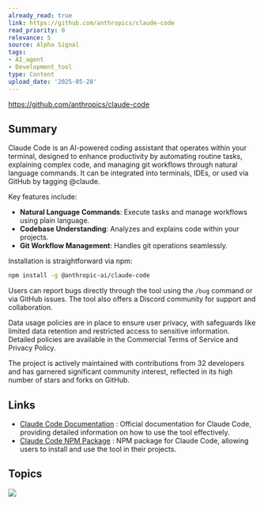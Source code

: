 ```yaml
---
already_read: true
link: https://github.com/anthropics/claude-code
read_priority: 0
relevance: 5
source: Alpha Signal
tags:
- AI_agent
- Development_tool
type: Content
upload_date: '2025-05-28'
---
```


https://github.com/anthropics/claude-code
## Summary

Claude Code is an AI-powered coding assistant that operates within your terminal, designed to enhance productivity by automating routine tasks, explaining complex code, and managing git workflows through natural language commands. It can be integrated into terminals, IDEs, or used via GitHub by tagging @claude.

Key features include:
- **Natural Language Commands**: Execute tasks and manage workflows using plain language.
- **Codebase Understanding**: Analyzes and explains code within your projects.
- **Git Workflow Management**: Handles git operations seamlessly.

Installation is straightforward via npm:
```bash
npm install -g @anthropic-ai/claude-code
```

Users can report bugs directly through the tool using the `/bug` command or via GitHub issues. The tool also offers a Discord community for support and collaboration.

Data usage policies are in place to ensure user privacy, with safeguards like limited data retention and restricted access to sensitive information. Detailed policies are available in the Commercial Terms of Service and Privacy Policy.

The project is actively maintained with contributions from 32 developers and has garnered significant community interest, reflected in its high number of stars and forks on GitHub.
## Links

- [Claude Code Documentation](https://docs.anthropic.com/s/claude-code) : Official documentation for Claude Code, providing detailed information on how to use the tool effectively.
- [Claude Code NPM Package](https://www.npmjs.com/package/@anthropic-ai/claude-code) : NPM package for Claude Code, allowing users to install and use the tool in their projects.

## Topics

![](topics/Tool/Claude%20Code)